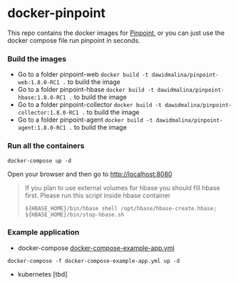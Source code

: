 # docker-pinpoint

This repo contains the docker images for [Pinpoint](https://github.com/naver/pinpoint), or you can just use the docker compose file run pinpoint in seconds.

### Build the images
* Go to a folder pinpoint-web `docker build -t dawidmalina/pinpoint-web:1.8.0-RC1 .` to build the image
* Go to a folder pinpoint-hbase `docker build -t dawidmalina/pinpoint-hbase:1.8.0-RC1 .` to build the image
* Go to a folder pinpoint-collector `docker build -t dawidmalina/pinpoint-collector:1.8.0-RC1 .` to build the image
* Go to a folder pinpoint-agent `docker build -t dawidmalina/pinpoint-agent:1.8.0-RC1 .` to build the image

### Run all the containers
```
docker-compose up -d
```

Open your browser and then go to <http://localhost:8080>

> If you plan to use external volumes for hbase you should fill hbase first.
> Please run this script inside hbase container
> ```
> ${HBASE_HOME}/bin/hbase shell /opt/hbase/hbase-create.hbase; ${HBASE_HOME}/bin/stop-hbase.sh
> ```

### Example application
* docker-compose [docker-compose-example-app.yml](docker-compose-example-app.yml)
```
docker-compose -f docker-compose-example-app.yml up -d
```
* kubernetes [tbd]
